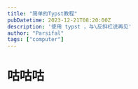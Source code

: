 ```yaml
---
title: "简单的Typst教程"
pubDatetime: 2023-12-21T08:20:00Z
description: '使用 typst ，与\反斜杠说再见'
author: "Parsifal"
tags: ["computer"]
---
```


# 咕咕咕

